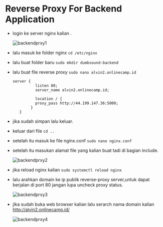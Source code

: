 # Reverse Proxy For Backend Application

* login ke server nginx kalian .

  ![backendprxy1](https://user-images.githubusercontent.com/90166916/139566973-bb9f9a2d-feda-40fe-a9de-88e0b18fcd46.png)

* lalu masuk ke folder nginx `cd /etc/nginx`
* lalu buat folder baru `sudo mkdir dumbsound-backend`
* lalu buat file reverse proxy `sudo nano alvin2.onlinecamp.id` 

  ```
  server {
            listen 80;
            server_name alvin2.onlinecamp.id;

            location / {
  	        proxy_pass http://44.199.147.36:5000;
          }
     }
     ```
     
* jika sudah simpan lalu keluar.
* keluar dari file `cd ..`
* setelah itu masuk ke file nginx.conf `sudo nano nginx.conf`
* setelah itu masukan alamat file yang kalian buat tadi di bagian include.

  ![backendprxy2](https://user-images.githubusercontent.com/90166916/139567012-9ce62ca2-5c9c-4042-bbda-b1812d7ecaeb.png)

* jika reload nginx kalian `sudo systemctl reload nginx`
* lalu arahkan domain ke ip publik reverse-proxy server,untuk dapat berjalan di port 80 jangan lupa uncheck proxy status.

  ![backendprxy3](https://user-images.githubusercontent.com/90166916/139567046-336b5bd5-4e73-4ef2-8280-ed806185b28d.png)

* jika sudah buka web browser kalian lalu serarch nama domain kalian http://alvin2.onlinecamp.id/

  ![backendprxy4](https://user-images.githubusercontent.com/90166916/139567051-359a6371-d102-4b48-8946-21a75b989a8d.png)
